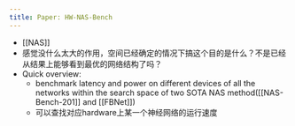 ```yaml
---
title: Paper: HW-NAS-Bench
---
```

- [[NAS]]
- 感觉没什么太大的作用，空间已经确定的情况下搞这个目的是什么？不是已经从结果上能够看到最优的网络结构了吗？
- Quick overview:
	 - benchmark latency and power on different devices of all the networks within the search space of two SOTA NAS method([[NAS-Bench-201]] and [[FBNet]])
	 - 可以查找对应hardware上某一个神经网络的运行速度